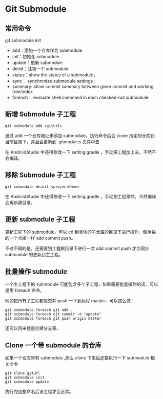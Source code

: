 # Git Submodule



## 常用命令



git submodule init 

- add：添加一个仓库作为 submodule
- init：初始化 submodule
- update：更新 submodule
- deinit：注销一个 submodule
- status：show the status of a submodule，
- sync： synchronize submodule settings，
- summary:  show commit summary between given commit and working tree/index 
- foreach： evaluate shell command in each checked-out submodule 

## 新增 Submodule 子工程



```shell
git submodule add <gitUrl>
```



通过 add 一个仓库地址来添加 submodule，执行命令后会 clone 指定的仓库到当前目录下，并且会更新到 .gitmodules 文件中去



在 AndroidStudio 中还得修改一下 setting.gradle ，手动把工程加上去，不然不会编译。

## 移除 Submodule 子工程



```shell
git submodule deinit <projectName>
```



在 AndroidStudio 中还得修改一下 setting.gradle ，手动把工程移除，不然编译会再新建目录。



## 更新 submodule 子工程



更新工程下的 submodule，可以 cd 到具体的子仓库的目录下进行操作，像单独的一个仓库一样 add commit push。



不过不同的是，还需要到工程根目录下进行一次 add commit push 才会同步 submodule 的更新到主工程。



## 批量操作 submodule



一个主工程下的 submodule 可能包含多个子工程，如果需要批量操作的话，可以是用 foreach 命令。



例如把所有子工程都提交并 push 一下到远程 master，可以这么做：

```shell
git submodule foreach git add .
git submodule foreach git commit -m "update"
git submodule foreach git push origin master
```



还可以用来批量创建分支等。



## Clone 一个带 submodule 的仓库



如果一个仓库带有 submodule ,那么 clone 下来后还要执行一下 submodule 相关命令

```shell
git clone gitUrl
git submodule init
git submodule update
```

执行完这些命名后该工程才会正常。



